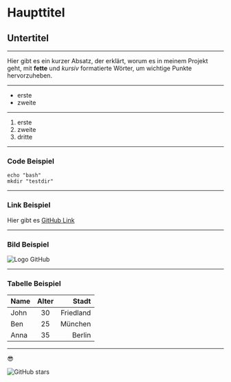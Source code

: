 # Haupttitel

## Untertitel

---

Hier gibt es ein kurzer Absatz, der erklärt, worum es in meinem Projekt geht, mit **fette** und _kursiv_ formatierte Wörter, um wichtige Punkte hervorzuheben.

---

- erste
- zweite

---

1. erste
2. zweite
3. dritte

---

### Code Beispiel

```
echo "bash"
mkdir "testdir"
```

---

### Link Beispiel

Hier gibt es [GitHub Link](https://github.com)

---

### Bild Beispiel

![Logo GitHub](https://github.githubassets.com/images/modules/logos_page/GitHub-Mark.png)

---

### Tabelle Beispiel

| Name | Alter |     Stadt |
| :--- | :---: | --------: |
| John |  30   | Friedland |
| Ben  |  25   |   München |
| Anna |  35   |    Berlin |

---

:sunglasses:

![GitHub stars](https://img.shields.io/github/stars/payermann/skills-copilot-codespaces-vscode?style=social)

